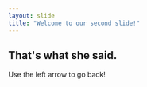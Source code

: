 ```yaml
---
layout: slide
title: "Welcome to our second slide!"
---
```


## That's what she said.

Use the left arrow to go back!
